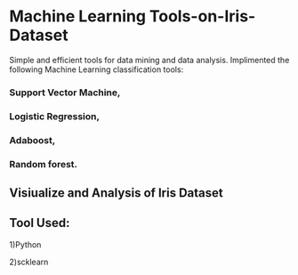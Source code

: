 # Machine Learning Tools-on-Iris-Dataset

Simple and efficient tools for data mining and data analysis.
Implimented the following Machine Learning classification tools: 

### Support Vector Machine,

### Logistic Regression,

### Adaboost,

### Random forest.


## Visiualize and Analysis of Iris Dataset 

## Tool Used:
1)Python

2)scklearn
